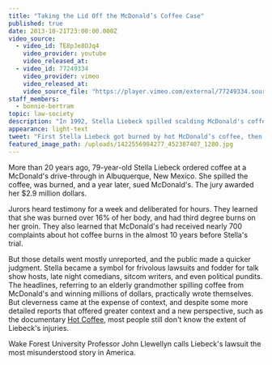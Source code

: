 ```yaml
---
title: "Taking the Lid Off the McDonald’s Coffee Case"
published: true
date: 2013-10-21T23:00:00.000Z
video_source:
  - video_id: TE8pJe8OJq4
    video_provider: youtube
    video_released_at:
  - video_id: 77249334
    video_provider: vimeo
    video_released_at:
    video_source_file: "https://player.vimeo.com/external/77249334.source.mov?s=88da1cd16f7c63a566d5a66a2f1cd4df&profile_id=0&download=1"
staff_members:
  - bonnie-bertram
topic: law-society
description: "In 1992, Stella Liebeck spilled scalding McDonald's coffee in her lap and later sued the company, attracting a flood of negative attention. It turns out, there’s more to the story."
appearance: light-text
tweet: "First Stella Liebeck got burned by hot McDonald’s coffee, then she got burned by the media: "
featured_image_path: /uploads/1422556984277_452387407_1280.jpg
---
```


More than 20 years ago, 79-year-old Stella Liebeck ordered coffee at a McDonald's drive-through in Albuquerque, New Mexico. She spilled the coffee, was burned, and a year later, sued McDonald's. The jury awarded her $2.9 million dollars.

Jurors heard testimony for a week and deliberated for hours. They learned that she was burned over 16% of her body, and had third degree burns on her groin. They also learned that McDonald's had received nearly 700 complaints about hot coffee burns in the almost 10 years before Stella's trial.

But those details went mostly unreported, and the public made a quicker judgment. Stella became a symbol for frivolous lawsuits and fodder for talk show hosts, late night comedians, sitcom writers, and even political pundits. The headlines, referring to an elderly grandmother spilling coffee from McDonald's and winning millions of dollars, practically wrote themselves. But cleverness came at the expense of context, and despite some more detailed reports that offered greater context and a new perspective, such as the documentary [Hot Coffee](http://www.hotcoffeethemovie.com), most people still don't know the extent of Liebeck's injuries.

Wake Forest University Professor John Llewellyn calls Liebeck's lawsuit the most misunderstood story in America.

